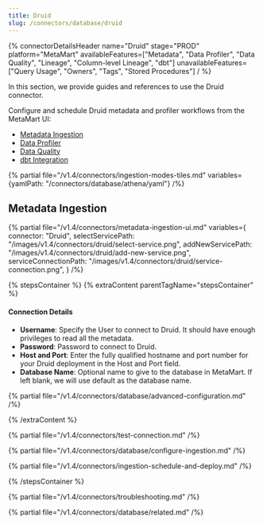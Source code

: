 ```yaml
---
title: Druid
slug: /connectors/database/druid
---
```


{% connectorDetailsHeader
name="Druid"
stage="PROD"
platform="MetaMart"
availableFeatures=["Metadata", "Data Profiler", "Data Quality", "Lineage", "Column-level Lineage", "dbt"]
unavailableFeatures=["Query Usage", "Owners", "Tags", "Stored Procedures"]
/ %}

In this section, we provide guides and references to use the Druid connector.

Configure and schedule Druid metadata and profiler workflows from the MetaMart UI:

- [Metadata Ingestion](#metadata-ingestion)
- [Data Profiler](/how-to-guides/data-quality-observability/profiler/workflow)
- [Data Quality](/how-to-guides/data-quality-observability/quality/configure)
- [dbt Integration](/connectors/ingestion/workflows/dbt)

{% partial file="/v1.4/connectors/ingestion-modes-tiles.md" variables={yamlPath: "/connectors/database/athena/yaml"} /%}

## Metadata Ingestion

{% partial 
  file="/v1.4/connectors/metadata-ingestion-ui.md" 
  variables={
    connector: "Druid", 
    selectServicePath: "/images/v1.4/connectors/druid/select-service.png",
    addNewServicePath: "/images/v1.4/connectors/druid/add-new-service.png",
    serviceConnectionPath: "/images/v1.4/connectors/druid/service-connection.png",
} 
/%}

{% stepsContainer %}
{% extraContent parentTagName="stepsContainer" %}

#### Connection Details

- **Username**: Specify the User to connect to Druid. It should have enough privileges to read all the metadata.
- **Password**: Password to connect to Druid.
- **Host and Port**: Enter the fully qualified hostname and port number for your Druid deployment in the Host and Port field.
- **Database Name**: Optional name to give to the database in MetaMart. If left blank, we will use default as the database name.

{% partial file="/v1.4/connectors/database/advanced-configuration.md" /%}

{% /extraContent %}

{% partial file="/v1.4/connectors/test-connection.md" /%}

{% partial file="/v1.4/connectors/database/configure-ingestion.md" /%}

{% partial file="/v1.4/connectors/ingestion-schedule-and-deploy.md" /%}

{% /stepsContainer %}

{% partial file="/v1.4/connectors/troubleshooting.md" /%}

{% partial file="/v1.4/connectors/database/related.md" /%}
